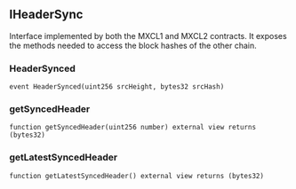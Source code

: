 ## IHeaderSync

Interface implemented by both the MXCL1 and MXCL2 contracts. It exposes
the methods needed to access the block hashes of the other chain.

### HeaderSynced

```solidity
event HeaderSynced(uint256 srcHeight, bytes32 srcHash)
```

### getSyncedHeader

```solidity
function getSyncedHeader(uint256 number) external view returns (bytes32)
```

### getLatestSyncedHeader

```solidity
function getLatestSyncedHeader() external view returns (bytes32)
```
